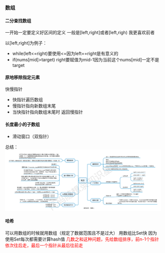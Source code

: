 ### 数组
#### 二分查找数组
一开始一定要定义好区间的定义
一般是[left,right]或者[left,righ) 我更喜欢前者

以[left,right]为例子：
- while(left<=right)要使用<=因为left==right是有意义的
- if(nums[mid]>target) right要赋值为mid-1因为当前这个nums[mid]一定不是target

#### 原地移除指定元素
快慢指针
- 快指针遍历数组
- 慢指针指向新数组末尾
- 当快指针指向数组末尾时 返回慢指针

#### 长度最小的子数组
- 滑动窗口（双指针）

总结：
![img.png](img.png)

#### 哈希
可以用数组的时候就用数组（规定了数据范围且不是过大）
用数组比Set快 因为使用Set每次都需要计算hash值
<font color=red>几数之和这种问题，先给数组排序，前n-1个指针依次往后走，最后一个指针从最后往前走</font>

